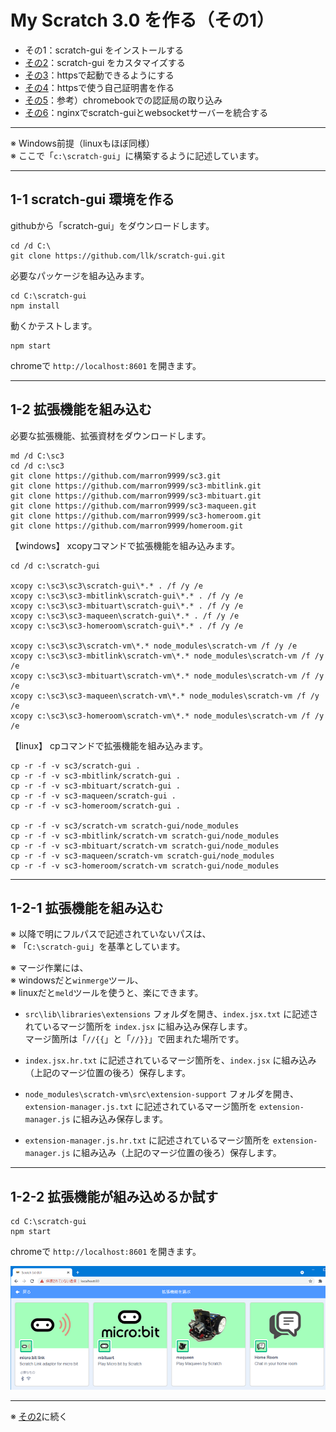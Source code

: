 # My Scratch 3.0 を作る（その1）

- その1：scratch-gui をインストールする
- [その2](./my-sc3_2.md)：scratch-gui をカスタマイズする
- [その3](./my-sc3_3.md)：httpsで起動できるようにする
- [その4](./my-sc3_4.md)：httpsで使う自己証明書を作る
- [その5](./my-sc3_5.md)：参考）chromebookでの認証局の取り込み
- [その6](./my-sc3_6.md)：nginxでscratch-guiとwebsocketサーバーを統合する

<hr>

※ Windows前提（linuxもほぼ同様）<br>
※ ここで「`c:\scratch-gui`」に構築するように記述しています。

<hr>

## 1-1 scratch-gui 環境を作る

githubから「scratch-gui」をダウンロードします。

```
cd /d C:\
git clone https://github.com/llk/scratch-gui.git
```

必要なパッケージを組み込みます。

```
cd C:\scratch-gui
npm install
```

動くかテストします。

```
npm start
```

chromeで `http://localhost:8601` を開きます。

<hr>

## 1-2 拡張機能を組み込む

必要な拡張機能、拡張資材をダウンロードします。

```
md /d C:\sc3
cd /d c:\sc3
git clone https://github.com/marron9999/sc3.git
git clone https://github.com/marron9999/sc3-mbitlink.git
git clone https://github.com/marron9999/sc3-mbituart.git
git clone https://github.com/marron9999/sc3-maqueen.git
git clone https://github.com/marron9999/sc3-homeroom.git
git clone https://github.com/marron9999/homeroom.git
```

【windows】 xcopyコマンドで拡張機能を組み込みます。

```
cd /d c:\scratch-gui

xcopy c:\sc3\sc3\scratch-gui\*.* . /f /y /e
xcopy c:\sc3\sc3-mbitlink\scratch-gui\*.* . /f /y /e
xcopy c:\sc3\sc3-mbituart\scratch-gui\*.* . /f /y /e
xcopy c:\sc3\sc3-maqueen\scratch-gui\*.* . /f /y /e
xcopy c:\sc3\sc3-homeroom\scratch-gui\*.* . /f /y /e

xcopy c:\sc3\sc3\scratch-vm\*.* node_modules\scratch-vm /f /y /e
xcopy c:\sc3\sc3-mbitlink\scratch-vm\*.* node_modules\scratch-vm /f /y /e
xcopy c:\sc3\sc3-mbituart\scratch-vm\*.* node_modules\scratch-vm /f /y /e
xcopy c:\sc3\sc3-maqueen\scratch-vm\*.* node_modules\scratch-vm /f /y /e
xcopy c:\sc3\sc3-homeroom\scratch-vm\*.* node_modules\scratch-vm /f /y /e
```

【linux】 cpコマンドで拡張機能を組み込みます。

```
cp -r -f -v sc3/scratch-gui .
cp -r -f -v sc3-mbitlink/scratch-gui .
cp -r -f -v sc3-mbituart/scratch-gui .
cp -r -f -v sc3-maqueen/scratch-gui .
cp -r -f -v sc3-homeroom/scratch-gui .

cp -r -f -v sc3/scratch-vm scratch-gui/node_modules
cp -r -f -v sc3-mbitlink/scratch-vm scratch-gui/node_modules
cp -r -f -v sc3-mbituart/scratch-vm scratch-gui/node_modules
cp -r -f -v sc3-maqueen/scratch-vm scratch-gui/node_modules
cp -r -f -v sc3-homeroom/scratch-vm scratch-gui/node_modules
```

<hr>

## 1-2-1 拡張機能を組み込む

※ 以降で明にフルパスで記述されていないパスは、<br>
※ 「`C:\scratch-gui`」を基準としています。

※ マージ作業には、<br>
※ windowsだと`winmerge`ツール、<br>
※ linuxだと`meld`ツールを使うと、楽にできます。

- `src\lib\libraries\extensions` フォルダを開き、`index.jsx.txt` に記述されているマージ箇所を `index.jsx` に組み込み保存します。<br>
マージ箇所は「`//{{`」と「`//}}`」で囲まれた場所です。

- `index.jsx.hr.txt` に記述されているマージ箇所を、`index.jsx` に組み込み（上記のマージ位置の後ろ）保存します。

- `node_modules\scratch-vm\src\extension-support` フォルダを開き、`extension-manager.js.txt` に記述されているマージ箇所を `extension-manager.js` に組み込み保存します。

- `extension-manager.js.hr.txt` に記述されているマージ箇所を `extension-manager.js` に組み込み（上記のマージ位置の後ろ）保存します。

<hr>

## 1-2-2 拡張機能が組み込めるか試す

```
cd C:\scratch-gui
npm start
```

chromeで `http://localhost:8601` を開きます。

![](images/extension.png)

<hr>

※ [その2](./my-sc3_2.md)に続く
